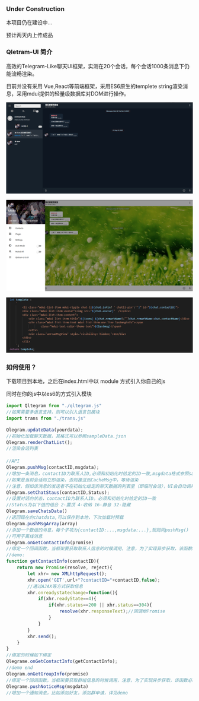 ### Under Construction

本项目仍在建设中...

预计两天内上传成品

### Qletram-UI 简介

高效的Telegram-Like聊天UI框架，实测在20个会话，每个会话1000条消息下仍能流畅渲染。

目前并没有采用 Vue,React等前端框架，采用ES6原生的templete string渲染消息，采用mdui提供的轻量级数据库对DOM进行操作。

![主界面UI](img\image-20210221095938701.png)

![抽屉栏](img\image-20210221100635478.png)

![templete string 你可以方便地自定义其内容和布局](img\image-20210221100434321.png)

### 如何使用？

下载项目到本地，之后在index.html中以 module 方式引入你自己的js

同时在你的js中以es6的方式引入模块

```javascript
import Qltegram from "./qltegram.js"
//如果需要多语言支持，则可以引入语言包模块
import trans from "./trans.js"

```

```javascript
Qlegram.updateData(yourdata);
//初始化加载聊天数据，其格式可以参照sampleData.json
Qlegram.renderChatList();
//渲染会话列表

//API
Qlegram.pushMsg(contactID,msgdata);
//增加一条消息，contactID为联系人ID,必须和初始化时给定的ID一致,msgdata格式参照sampleData.json里每个chat的msgItems的子项
//如果是当前会话则立即渲染，否则推送到CacheMsg中，等待渲染
//注意，假如该消息的发送者不在初始化给定的聊天数据的列表里（即临时会话），UI会自动调用获取联系人数据接口，并等待获取完毕后再执行渲染
Qlegram.setChatStaus(contactID,Status);
//设置对话的状态，contactID为联系人ID。必须和初始化时给定的ID一致
//Status为以下值的组合 2-置顶 4-收纳 16-静音 32-隐藏
Qlegram.saveChatsData()
//返回现在的chatdata,可以保存到本地，下次加载时预载
Qlegram.pushMsgArray(array)
//添加一个数组的消息，每个子项为{contactID:...,msgdata:...},规则同pushMsg()
//可用于离线消息
Qlegram.onGetContactInfo(promise)
//绑定一个回调函数，当框架要获取联系人信息的时候调用，注意，为了实现异步获取，该函数必须返回一个es6中新增的promise对象
//demo:
function getContactInfo(contactID){
    return new Promise(resolve, reject){
        let xhr= new XMLhttpRequest();
        xhr.open('GET',url+"?contactID="+contactID,false);
        //通过AJAX等方式获取信息
        xhr.onreadystatechange=function(){
            if(xhr.readyState==4){
                if(xhr.status==200 || xhr.status==304){
                    resolve(xhr.responseText);//回调给Promise
                }
            }
        }
        xhr.send();
    }
}
//绑定的时候如下绑定
Qlegrame.onGetContactInfo(getContactInfo);
//demo end
Qlegram.onGetGroupInfo(promise)
//绑定一个回调函数，当框架要获取群组信息的时候调用，注意，为了实现异步获取，该函数必须返回一个es6中新增的promise对象
Qlegrame.pushNoticeMsg(msgdata)
//增加一个通知消息，比如添加好友，添加群申请，详见demo

```


